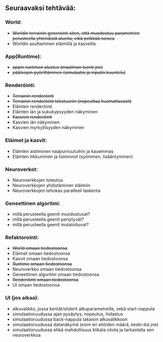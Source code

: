 ## Seuraavaksi tehtävää:

### World:
- ~~Worldin terrainin generointi siten, että muodostuu parametrien perusteella yhtenäisiä alueita, eikä pelkkää noisea~~
- Worldin asuttaminen eläimillä ja kasveilla

### App(Runtime):
- ~~appin runtimen alustus (maailman luonti jne)~~
- ~~pääloopin pyörittäminen (simulaatio ja inputin kuuntelu)~~

### Renderöinti:
- ~~Terrainin renderöinti~~
- ~~Terrainin renderöinti tekstuuriin (nopeuttaa huomattavasti)~~
- Eläinten renderöinti
- Eläinten iän ja sukukypsyyden näkyminen
- ~~Kasvien renderöinti~~
- Kasvien iän näkyminen
- Kasvien myrkyllisyyden näkyminen

### Eläimet ja kasvit:
- Eläinten aistiminen naapuriruutuihin ja kauemmas
- Eläinten liikkuminen ja toiminnot (syöminen, lisääntyminen)

### Neuroverkot:
- Neuroverkkojen toteutus
- Neuroverkkojen yhdistäminen eläimiin
- Neuroverkkojen tehokas paralleeli laskenta

### Geneettinen algoritmi:
- millä perusteella geenit muodostuvat?
- millä perusteella geenit periytyvät?
- millä perusteella geenit mutatoituvat?

### Refaktorointi:
- ~~World omaan tiedostoonsa~~
- Eläimet omaan tiedostoonsa
- Kasvit omaan tiedostoonsa
- ~~Runtime omaan tiedostoonsa~~
- Neuroverkko omaan tiedostoonsa
- Geneettinen algoritmi omaan tiedostoonsa
- ~~Renderöinti omaan tiedostoonsa~~
- UI omaan tiedostoonsa

### UI (jos aikaa):
- alkuvalikko, jossa kentät/sliderit alkuparametreille, sekä start-nappula
- simulaatioruudussa ajan pysäytys, nopeutus, hidastus
- simulaatioruudussa back-nappula takaisin alkuvalikkoon
- simulaatioruudussa datanäkymä (esim eri eliöiden määrä, keski-ikä jne)
- simulaatioruudussa ehkä mahdollisuus klikata oliota ja tarkastella sen neuroverkkoa
